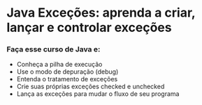 # Java Exceções: aprenda a criar, lançar e controlar exceções
### Faça esse curso de Java e:

- Conheça a pilha de execução
- Use o modo de depuração (debug)
- Entenda o tratamento de exceções
- Crie suas próprias exceções checked e unchecked
- Lança as exceções para mudar o fluxo de seu programa
